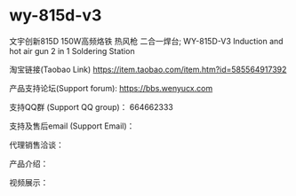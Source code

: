 # wy-815d-v3
文宇创新815D 150W高频烙铁 热风枪 二合一焊台; WY-815D-V3 Induction and hot air gun 2 in 1 Soldering Station

淘宝链接(Taobao Link) https://item.taobao.com/item.htm?id=585564917392

产品支持论坛(Support forum): https://bbs.wenyucx.com

支持QQ群 (Support QQ group)： 664662333 

支持及售后email (Support Email)： 

代理销售洽谈：

产品介绍：

视频展示：

